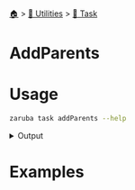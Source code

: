 <!--startTocHeader-->
[🏠](../../README.md) > [🔧 Utilities](../README.md) > [🔨 Task](README.md)
# AddParents
<!--endTocHeader-->


# Usage

<!--startCode-->
```bash
zaruba task addParents --help
```
 
<details>
<summary>Output</summary>
 
```````
Add task parent

Usage:
  zaruba task addParents <taskName> {<parentList> | <parent>} [projectFile] [flags]

Aliases:
  addParents, addParent

Flags:
  -h, --help   help for addParents
```````
</details>
<!--endCode-->

# Examples


<!--startTocSubTopic-->
<!--endTocSubTopic-->